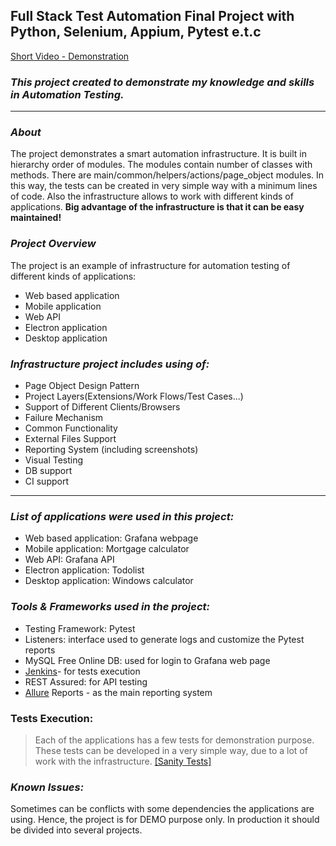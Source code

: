 ## **Full Stack Test Automation Final Project with Python, Selenium, Appium, Pytest e.t.c**
[Short Video - Demonstration]()
### **_This project created to demonstrate my knowledge and skills in Automation Testing._**
***
### _About_
The project demonstrates a smart automation infrastructure. It is built in hierarchy order of modules. The modules contain number of classes with methods.
There are main/common/helpers/actions/page_object modules.
In this way, the tests can be created in very simple way with a minimum lines of code.
Also the infrastructure allows to work with different kinds of applications.
**Big advantage of the infrastructure is that it can be easy maintained!**

### _Project Overview_

The project is an example of infrastructure for automation testing of different kinds of applications:
* Web based application
* Mobile application
* Web API
* Electron application
* Desktop application

### **_Infrastructure project includes using of:_**
* Page Object Design Pattern
* Project Layers(Extensions/Work Flows/Test Cases...)
* Support of Different Clients/Browsers
* Failure Mechanism
* Common Functionality
* External Files Support
* Reporting System (including screenshots)
* Visual Testing
* DB support
* CI support  

***

### _List of applications were used in this project:_
* Web based application: Grafana webpage
* Mobile application: Mortgage calculator
* Web API: Grafana API
* Electron application: Todolist
* Desktop application: Windows calculator

### _Tools & Frameworks used in the project:_
* Testing Framework: Pytest
* Listeners: interface used to generate logs and customize the Pytest reports
* MySQL Free Online DB: used for login to Grafana web page
* [Jenkins](https://www.jenkins.io/)- for tests execution
* REST Assured: for API testing
* [Allure]() Reports - as the main reporting system

### Tests Execution:
> Each of the applications has a few tests for demonstration purpose.
These tests can be developed in a very simple way, due to a lot of work with the infrastructure.
[[Sanity Tests]]()

### _Known Issues:_
Sometimes can be conflicts with some dependencies the applications are using.
Hence, the project is for DEMO purpose only. 
In production it should be divided into several projects.
